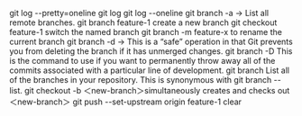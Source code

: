 git log --pretty=oneline 
git log
git log --oneline
git branch -a -> List all remote branches. 
git branch feature-1 create a new branch 
git checkout feature-1 switch the named branch 
git branch -m feature-x to rename the current branch 
git branch -d <branch> -> This is a “safe” operation in that Git prevents you from deleting the branch if it has unmerged changes.
git branch -D <branch> This is the command to use if you want to permanently throw away all of the commits associated with a particular line of development.
git branch  List all of the branches in your repository. This is synonymous with git branch --list. 
git checkout -b ＜new-branch＞simultaneously creates and checks out ＜new-branch＞
git push --set-upstream origin feature-1
clear
